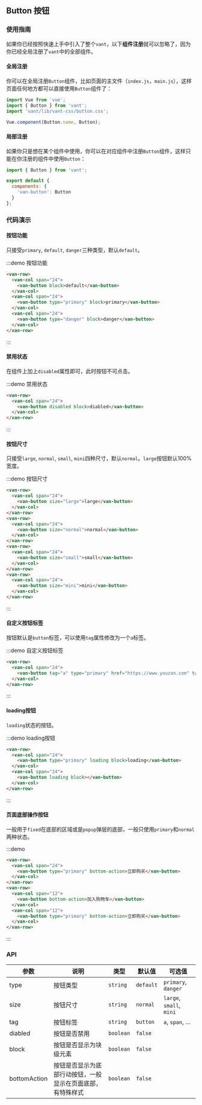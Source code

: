 <style>
@component-namespace demo {
  @b button {
    .van-row {
      padding: 0 15px;
    }
    .van-col {
      margin-bottom: 10px;
    }
  }
}
</style>

## Button 按钮

### 使用指南

如果你已经按照快速上手中引入了整个`vant`，以下**组件注册**就可以忽略了，因为你已经全局注册了`vant`中的全部组件。

#### 全局注册

你可以在全局注册`Button`组件，比如页面的主文件（`index.js`，`main.js`），这样页面任何地方都可以直接使用`Button`组件了：

```js
import Vue from 'vue';
import { Button } from 'vant';
import 'vant/lib/vant-css/button.css';

Vue.component(Button.name, Button);
```

#### 局部注册

如果你只是想在某个组件中使用，你可以在对应组件中注册`Button`组件，这样只能在你注册的组件中使用`Button`：

```js
import { Button } from 'vant';

export default {
  components: {
    'van-button': Button
  }
};
```

### 代码演示

#### 按钮功能

只接受`primary`, `default`, `danger`三种类型，默认`default`。

:::demo 按钮功能
```html
<van-row>
  <van-col span="24">
    <van-button block>default</van-button>
  </van-col>
  <van-col span="24">
    <van-button type="primary" block>primary</van-button>
  </van-col>
  <van-col span="24">
    <van-button type="danger" block>danger</van-button>
  </van-col>
</van-row>
```
:::

#### 禁用状态

在组件上加上`disabled`属性即可，此时按钮不可点击。

:::demo 禁用状态
```html
<van-row>
  <van-col span="24">
    <van-button disabled block>diabled</van-button>
  </van-col>
</van-row>
```
:::

#### 按钮尺寸

只接受`large`, `normal`, `small`, `mini`四种尺寸，默认`normal`。`large`按钮默认100%宽度。

:::demo 按钮尺寸
```html 
<van-row>
  <van-col span="24">
    <van-button size="large">large</van-button>
  </van-col>
</van-row>
<van-row>
  <van-col span="24">
    <van-button size="normal">normal</van-button>
  </van-col>
</van-row>
<van-row>
  <van-col span="24">
    <van-button size="small">small</van-button>
  </van-col>
</van-row>
<van-row>
  <van-col span="24">
    <van-button size="mini">mini</van-button>
  </van-col>
</van-row>
```
:::

#### 自定义按钮标签

按钮默认是`button`标签，可以使用`tag`属性修改为一个`a`标签。

:::demo 自定义按钮标签
```html 
<van-row>
  <van-col span="24">
    <van-button tag="a" type="primary" href="https://www.youzan.com" target="_blank">a标签按钮</van-button>
  </van-col>
</van-row>
```
:::

#### loading按钮

`loading`状态的按钮。

:::demo loading按钮
```html 
<van-row>
  <van-col span="24">
    <van-button type="primary" loading block>loading</van-button>
  </van-col>
  <van-col span="24">
    <van-button loading block></van-button>
  </van-col>
</van-row>
```
:::

#### 页面底部操作按钮

一般用于`fixed`在底部的区域或是`popup`弹层的底部，一般只使用`primary`和`normal`两种状态。

:::demo 
```html 
<van-row>
  <van-col span="24">
    <van-button type="primary" bottom-action>立即购买</van-button>
  </van-col>
</van-row>
<van-row>
  <van-col span="12">
    <van-button bottom-action>加入购物车</van-button>
  </van-col>
  <van-col span="12">
    <van-button type="primary" bottom-action>立即购买</van-button>
  </van-col>
</van-row>
```
:::

### API

| 参数       | 说明      | 类型       | 默认值       | 可选值       |
|-----------|-----------|-----------|-------------|-------------|
| type | 按钮类型 | `string`  | `default`          | `primary`, `danger`   |
| size | 按钮尺寸 | `string`  | `normal`          | `large`, `small`, `mini`  |
| tag | 按钮标签 | `string`  | `button`          | `a`, `span`, ...  |
| diabled | 按钮是否禁用 | `boolean`  |  `false`  |      |
| block | 按钮是否显示为块级元素 | `boolean`  |   `false`   |      |
| bottomAction | 按钮是否显示为底部行动按钮，一般显示在页面底部，有特殊样式 | `boolean`  |   `false`   |      |

